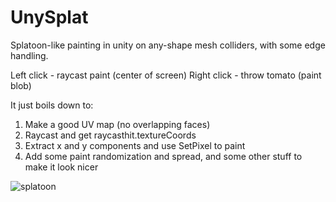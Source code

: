 # UnySplat
Splatoon-like painting in unity on any-shape mesh colliders, with some edge handling.

Left click - raycast paint (center of screen)
Right click - throw tomato (paint blob)

It just boils down to:
1. Make a good UV map (no overlapping  faces)
2. Raycast and get raycasthit.textureCoords
3. Extract x and y components and use SetPixel to paint
4. Add some paint randomization and spread, and some other stuff to make it look nicer


![splatoon](https://user-images.githubusercontent.com/41348897/43697933-b0da8f92-9947-11e8-922f-66328f1fd49f.png)
